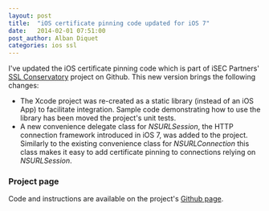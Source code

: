 ```yaml
---
layout: post
title:  "iOS certificate pinning code updated for iOS 7"
date:   2014-02-01 07:51:00
post_author: Alban Diquet
categories: ios ssl
---
```



I've updated the iOS certificate pinning code which is part of iSEC Partners'
[SSL Conservatory][ios-github] project on Github. This new version brings the
following changes:

* The Xcode project was re-created as a static library (instead of an iOS App)
to facilitate integration. Sample code demonstrating how to use the library has
been moved the project's unit tests.
* A new convenience delegate class for _NSURLSession_, the HTTP connection
framework introduced in iOS 7, was added to the project. Similarly to the
existing convenience class for _NSURLConnection_ this class makes it easy to add
certificate pinning to connections relying on _NSURLSession_.

### Project page

Code and instructions are available on the project's [Github page][ios-github].

[ios-github]: https://github.com/iSECPartners/ssl-conservatory/tree/master/ios
